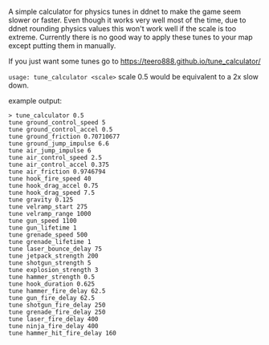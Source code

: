 A simple calculator for physics tunes in ddnet to make the game seem slower or faster.
Even though it works very well most of the time, due to ddnet rounding physics values this won't work well if the scale is too extreme.
Currently there is no good way to apply these tunes to your map except putting them in manually.

If you just want some tunes go to https://teero888.github.io/tune_calculator/

`usage: tune_calculator <scale>`
scale 0.5 would be equivalent to a 2x slow down.

example output:
```
> tune_calculator 0.5
tune ground_control_speed 5
tune ground_control_accel 0.5
tune ground_friction 0.70710677
tune ground_jump_impulse 6.6
tune air_jump_impulse 6
tune air_control_speed 2.5
tune air_control_accel 0.375
tune air_friction 0.9746794
tune hook_fire_speed 40
tune hook_drag_accel 0.75
tune hook_drag_speed 7.5
tune gravity 0.125
tune velramp_start 275
tune velramp_range 1000
tune gun_speed 1100
tune gun_lifetime 1
tune grenade_speed 500
tune grenade_lifetime 1
tune laser_bounce_delay 75
tune jetpack_strength 200
tune shotgun_strength 5
tune explosion_strength 3
tune hammer_strength 0.5
tune hook_duration 0.625
tune hammer_fire_delay 62.5
tune gun_fire_delay 62.5
tune shotgun_fire_delay 250
tune grenade_fire_delay 250
tune laser_fire_delay 400
tune ninja_fire_delay 400
tune hammer_hit_fire_delay 160
```
